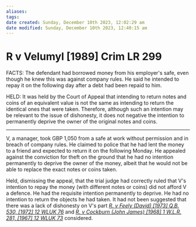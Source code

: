 ```yaml
---
aliases: 
tags: 
date created: Sunday, December 10th 2023, 12:02:29 am
date modified: Sunday, December 10th 2023, 12:40:15 am
---
```


# R v Velumyl [1989] Crim LR 299

FACTS: The defendant had borrowed money from his employer's safe, even though he knew this was against company rules. He said he intended to repay it on the following day after a debt had been repaid to him.

HELD: It was held by the Court of Appeal that intending to return notes and coins of an equivalent value is not the same as intending to return the identical ones that were taken. Therefore, although such an intention may be relevant to the issue of dishonesty, it does not negative the intention to permanently deprive the owner of the original notes and coins.

---

V, a manager, took GBP 1,050 from a safe at work without permission and in breach of company rules. He claimed to police that he had lent the money to a friend and expected to return it on the following Monday. He appealed against the conviction for theft on the ground that he had no intention permanently to deprive the owner of the money, albeit that he would not be able to replace the exact notes or coins taken.

Held, dismissing the appeal, that the trial judge had correctly ruled that V's intention to repay the money (with different notes or coins) did not afford V a defence. He had the requisite intention permanently to deprive. He had no intention to return the objects he had taken. It had not been suggested that there was a lack of dishonesty on V's part _[R. v Feely (David) [1973] Q.B. 530, [1972] 12 WLUK 76](https://uk.westlaw.com/Document/I436E2E50E42811DA8FC2A0F0355337E9/View/FullText.html?originationContext=document&transitionType=DocumentItem&ppcid=4006442913e54ab6b6620bc9e12b6a9e&contextData=(sc.Default))_ and _[R. v Cockburn (John James) [1968] 1 W.L.R. 281, [1967] 12 WLUK 73](https://uk.westlaw.com/Document/I3DDD0290E42811DA8FC2A0F0355337E9/View/FullText.html?originationContext=document&transitionType=DocumentItem&ppcid=4006442913e54ab6b6620bc9e12b6a9e&contextData=(sc.Default))_ considered.
